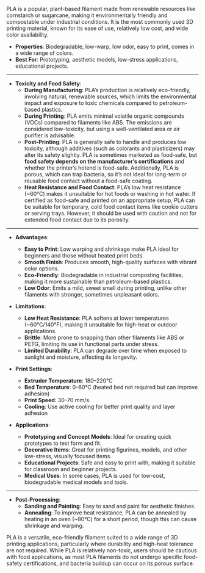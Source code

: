 PLA is a popular, plant-based filament made from renewable resources like cornstarch or sugarcane, making it environmentally friendly and compostable under industrial conditions. It is the most commonly used 3D printing material, known for its ease of use, relatively low cost, and wide color availability.

- **Properties**: Biodegradable, low-warp, low odor, easy to print, comes in a wide range of colors.
- **Best For**: Prototyping, aesthetic models, low-stress applications, educational projects.

---

- **Toxicity and Food Safety**:
  - **During Manufacturing**: PLA’s production is relatively eco-friendly, involving natural, renewable sources, which limits the environmental impact and exposure to toxic chemicals compared to petroleum-based plastics.
  - **During Printing**: PLA emits minimal volatile organic compounds (VOCs) compared to filaments like ABS. The emissions are considered low-toxicity, but using a well-ventilated area or air purifier is advisable.
  - **Post-Printing**: PLA is generally safe to handle and produces low toxicity, although additives (such as colorants and plasticizers) may alter its safety slightly. PLA is sometimes marketed as food-safe, but **food safety depends on the manufacturer’s certifications** and whether the printer’s hotend is food-safe. Additionally, PLA is porous, which can trap bacteria, so it’s not ideal for long-term or reusable food contact without a food-safe coating.
  - **Heat Resistance and Food Contact**: PLA’s low heat resistance (~60°C) makes it unsuitable for hot foods or washing in hot water. If certified as food-safe and printed on an appropriate setup, PLA can be suitable for temporary, cold food contact items like cookie cutters or serving trays. However, it should be used with caution and not for extended food contact due to its porosity.

---

- **Advantages**:
  - **Easy to Print**: Low warping and shrinkage make PLA ideal for beginners and those without heated print beds.
  - **Smooth Finish**: Produces smooth, high-quality surfaces with vibrant color options.
  - **Eco-Friendly**: Biodegradable in industrial composting facilities, making it more sustainable than petroleum-based plastics.
  - **Low Odor**: Emits a mild, sweet smell during printing, unlike other filaments with stronger, sometimes unpleasant odors.

- **Limitations**:
  - **Low Heat Resistance**: PLA softens at lower temperatures (~60°C/140°F), making it unsuitable for high-heat or outdoor applications.
  - **Brittle**: More prone to snapping than other filaments like ABS or PETG, limiting its use in functional parts under stress.
  - **Limited Durability**: PLA can degrade over time when exposed to sunlight and moisture, affecting its longevity.

- **Print Settings**:
  - **Extruder Temperature**: 180–220°C
  - **Bed Temperature**: 0–60°C (heated bed not required but can improve adhesion)
  - **Print Speed**: 30–70 mm/s
  - **Cooling**: Use active cooling for better print quality and layer adhesion

- **Applications**:
  - **Prototyping and Concept Models**: Ideal for creating quick prototypes to test form and fit.
  - **Decorative Items**: Great for printing figurines, models, and other low-stress, visually focused items.
  - **Educational Projects**: Safe and easy to print with, making it suitable for classroom and beginner projects.
  - **Medical Uses**: In some cases, PLA is used for low-cost, biodegradable medical models and tools.

---

- **Post-Processing**:
  - **Sanding and Painting**: Easy to sand and paint for aesthetic finishes.
  - **Annealing**: To improve heat resistance, PLA can be annealed by heating in an oven (~80°C) for a short period, though this can cause shrinkage and warping.

PLA is a versatile, eco-friendly filament suited to a wide range of 3D printing applications, particularly where durability and high-heat tolerance are not required. While PLA is relatively non-toxic, users should be cautious with food applications, as most PLA filaments do not undergo specific food-safety certifications, and bacteria buildup can occur on its porous surface.